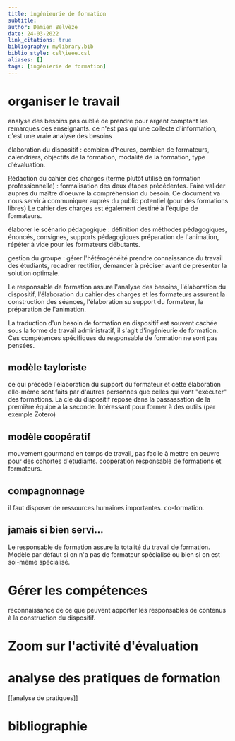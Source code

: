 ```yaml
---
title: ingénieurie de formation
subtitle:
author: Damien Belvèze
date: 24-03-2022
link_citations: true
bibliography: mylibrary.bib
biblio_style: csl\ieee.csl
aliases: []
tags: [ingénierie de formation]
---
```



# organiser le travail
analyse des besoins
pas oublié de prendre pour argent comptant les remarques des enseignants. 
ce n'est pas qu'une collecte d'information, c'est une vraie analyse des besoins

élaboration du dispositif : combien d'heures, combien de formateurs, calendriers, objectifs de la formation, modalité de la formation, type d'évaluation. 

Rédaction du cahier des charges (terme plutôt utilisé en formation professionnelle) : formalisation des deux étapes précédentes. Faire valider auprès du maître d'oeuvre la compréhension du besoin. Ce document va nous servir à communiquer auprès du public potentiel (pour des formations libres)
Le cahier des charges est également destiné à l'équipe de formateurs. 

élaborer le scénario pédagogique : définition des méthodes pédagogiques, énoncés, consignes, supports pédagogiques
préparation de l'animation, répéter à vide pour les formateurs débutants.

gestion du groupe : gérer l'hétérogénéité
prendre connaissance du travail des étudiants, recadrer rectifier, demander à préciser avant de présenter la solution optimale. 

Le responsable de formation assure l'analyse des besoins, l'élaboration du dispositif, l'élaboration du cahier des charges et les formateurs assurent la construction des séances, l'élaboration su support du formateur, la préparation de l'animation.

La traduction d'un besoin de formation en dispositif est souvent cachée sous la forme de travail administratif, il s'agit d'ingénieurie de formation. 
Ces compétences spécifiques du responsable de formation ne sont pas pensées. 


## modèle tayloriste

ce qui précède l'élaboration du support du formateur et cette élaboration elle-même sont faits par d'autres personnes que celles qui vont "exécuter" des formations. La clé du dispositif repose dans la passassation de la première équipe à la seconde. 
Intéressant pour former à des outils (par exemple Zotero)

## modèle coopératif

mouvement gourmand en temps de travail, pas facile à mettre en oeuvre pour des cohortes d'étudiants.
coopération responsable de formations et formateurs. 

## compagnonnage

il faut disposer de ressources humaines importantes. 
co-formation. 

## jamais si bien servi...

Le responsable de formation assure la totalité du travail de formation. Modèle par défaut si on n'a pas de formateur spécialisé ou bien si on est soi-même spécialisé. 

# Gérer les compétences
reconnaissance de ce que peuvent apporter les responsables de contenus à la construction du dispositif. 


# Zoom sur l'activité d'évaluation

# analyse des pratiques de formation

[[analyse de pratiques]]





# bibliographie

